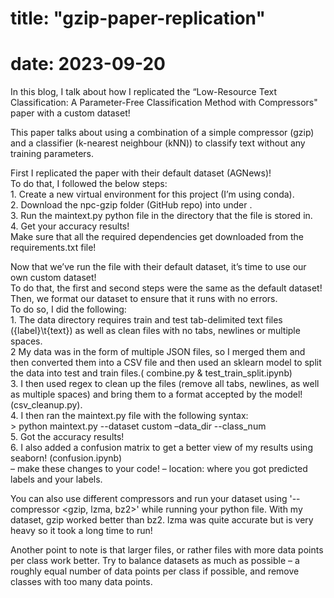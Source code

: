 # title: "gzip-paper-replication"
# date: 2023-09-20

In this blog, I talk about how I replicated the “Low-Resource Text Classification: A Parameter-Free Classification Method with Compressors" paper with a custom dataset! 

This paper talks about using a combination of a simple compressor (gzip) and a classifier (k-nearest neighbour (kNN)) to classify text without any training parameters.
<p>
First I replicated the paper with their default dataset (AGNews)!<br>
To do that, I followed the below steps:<br>
	1. Create a new virtual environment for this project (I’m using conda).<br>
	2. Download the npc-gzip folder (GitHub repo) into <folder_name> under <folder_path>.<br>
	3. Run the maintext.py python file in the directory that the file is stored in.<br>
 	4. Get your accuracy results!<br>
Make sure that all the required dependencies get downloaded from the requirements.txt file!<br>
</p>
<p>	
Now that we’ve run the file with their default dataset, it’s time to use our own custom dataset!<br>
To do that, the first and second steps were the same as the default dataset! Then, we format our dataset to ensure that it runs with no errors.<br>
To do so, I did the following:<br>
	1. The data directory requires train and test tab-delimited text files ({label}\t{text}) as well as clean files with no tabs, newlines or multiple spaces.<br>
	2 My data was in the form of multiple JSON files, so I merged them and then converted them into a CSV file and then used an sklearn model to split the data 	into test and train files.( combine.py & test_train_split.ipynb)<br>
	3. I then used regex to clean up the files (remove all tabs, newlines, as well as multiple spaces) and bring them to a format accepted by the model!		(csv_cleanup.py).<br>
 	4. I then ran the maintext.py file with the following syntax:<br>
  	> python maintext.py --dataset custom –data_dir <path to your custom dataset, with train and test tab-delimited text files.> --class_num <no. of classes 	you have><br>
   	5. Got the accuracy results!<br>
    	6. I also added a confusion matrix to get a better view of my results using seaborn! (confusion.ipynb) <br>
     	– make these changes to your code! – location: where you got predicted labels and your labels.<br>
</p>	

You can also use different compressors and run your dataset using  '--compressor <gzip, lzma, bz2>' while running your python file.
With my dataset, gzip worked better than bz2. lzma was quite accurate but is very heavy so it took a long time to run!

Another point to note is that larger files, or rather files with more data points per class work better. Try to balance datasets as much as possible – a roughly equal number of data points per class if possible, and remove classes with too many data points.


  
